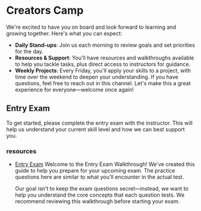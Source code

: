 # Creators Camp

We're excited to have you on board and look forward to learning and growing together. Here's what you can expect:
* **Daily Stand-ups**: Join us each morning to review goals and set priorities for the day.
* **Resources & Support**: You'll have resources and walkthroughs available to help you tackle tasks, plus direct access to instructors for guidance.
* **Weekly Projects**: Every Friday, you'll apply your skills to a project, with time over the weekend to deepen your understanding.
If you have questions, feel free to reach out in this channel. Let's make this a great experience for everyone—welcome once again!

## Entry Exam
To get started, please complete the entry exam with the instructor. This will help us understand your current skill level and how we can best support you.
  ### resources
  - [Entry Exam](Docs/entry-exam-wt.md)
    Welcome to the Entry Exam Walkthrough! We've created this guide to help you prepare for your upcoming exam. The practice questions here are similar to what you'll encounter in the actual test.

    Our goal isn't to keep the exam questions secret—instead, we want to help you understand the core concepts that each question tests. We recommend reviewing this walkthrough before starting your exam.

<!-- ## Daily Stand-ups
We'll meet each morning to review goals and set priorities for the day. This is a great opportunity to ask questions, get feedback, and connect with your peers.

## Resources & Support
You'll have access to resources and walkthroughs to help you tackle tasks. Instructors will be available to provide guidance and answer questions.

## Weekly Projects
Every Friday, you'll apply your skills to a project. This is a chance to practice what you've learned and deepen your understanding. You'll have time over the weekend to work on the project and ask questions. -->